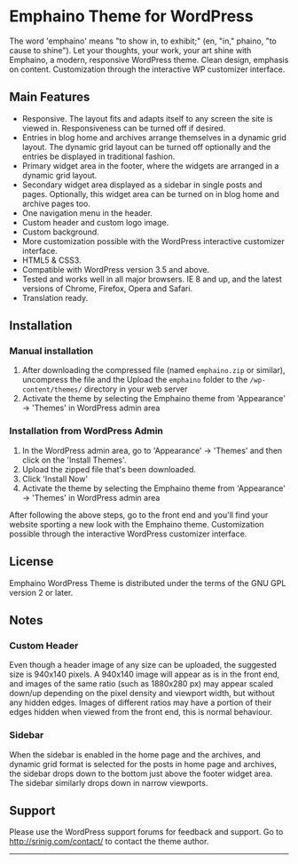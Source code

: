 Emphaino Theme for WordPress
============================

The word 'emphaino' means "to show in, to exhibit;" (en, "in," phaino, "to cause to shine"). Let your thoughts, your work, your art shine with Emphaino, a modern, responsive WordPress theme. Clean design, emphasis on content. Customization through the interactive WP customizer interface.

Main Features
-------------

* Responsive. The layout fits and adapts itself to any screen the site is viewed in. Responsiveness can be turned off if desired.
* Entries in blog home and archives arrange themselves in a dynamic grid layout. The dynamic grid layout can be turned off optionally and the entries be displayed in traditional fashion.
* Primary widget area in the footer, where the widgets are arranged in a dynamic grid layout.
* Secondary widget area displayed as a sidebar in single posts and pages. Optionally, this widget area can be turned on in blog home and archive pages too.
* One navigation menu in the header.
* Custom header and custom logo image.
* Custom background.
* More customization possible with the WordPress interactive customizer interface.
* HTML5 & CSS3.
* Compatible with WordPress version 3.5 and above.
* Tested and works well in all major browsers. IE 8 and up, and the latest versions of Chrome, Firefox, Opera and Safari.
* Translation ready.


Installation
------------

### Manual installation ###

1. After downloading the compressed file (named `emphaino.zip` or similar), uncompress the file and the Upload the `emphaino` folder to the `/wp-content/themes/` directory in your web server
2. Activate the theme by selecting the Emphaino theme from 'Appearance' -> 'Themes' in WordPress admin area

### Installation from WordPress Admin ###

1. In the WordPress admin area, go to 'Appearance' -> 'Themes' and then click on the 'Install Themes'.
2. Upload the zipped file that's been downloaded.
3. Click 'Install Now'
4. Activate the theme by selecting the Emphaino theme from 'Appearance' -> 'Themes' in WordPress admin area

After following the above steps, go to the front end and you'll find your website sporting a new look with the Emphaino theme. Customization possible through the interactive WordPress customizer interface.


License
-------

Emphaino WordPress Theme is distributed under the terms of the GNU GPL version 2 or later.


Notes
-----

### Custom Header ###

Even though a header image of any size can be uploaded, the suggested size is 940x140 pixels. A 940x140 image will appear as is in the front end, and images of the same ratio (such as 1880x280 px) may appear scaled down/up depending on the pixel density and viewport width, but without any hidden edges. Images of different ratios may have a portion of their edges hidden when viewed from the front end, this is normal behaviour.


### Sidebar ###

When the sidebar is enabled in the home page and the archives, and dynamic grid format is selected for the posts in home page and archives, the sidebar drops down to the bottom just above the footer widget area. The sidebar similarly drops down in narrow viewports.


Support
-------

Please use the WordPress support forums for feedback and support. Go to http://srinig.com/contact/ to contact the theme author.

------------------------------------------------------

[Emphaino Home Page]: http://srinig.com/wordpress/themes/emphaino/
